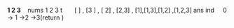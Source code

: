 **1 2 3**
​
​
​
nums 1 2 3
t       [ ] , [3 ] , [ 2] , [2,3]  , [1],[1,3],[1,2] ,[1,2,3]
ans
ind     0  -> 1 ->2 ->3(return )